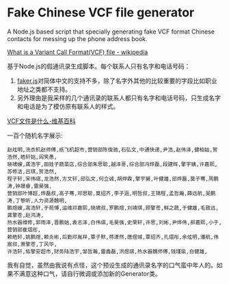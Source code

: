 # Fake Chinese VCF file generator

A Node.js based script that specially generating fake VCF format Chinese contacts for messing up the phone address book.

[What is a Variant Call Format(VCF) file - wikipedia](http://en.wikipedia.org/wiki/Variant_Call_Format)

基于Node.js的假通讯录生成脚本。每个联系人只有名字和电话号码：

1. [faker.js](https://marak.github.io/faker.js/)对简体中文的支持不多，除了名字外其他的比较重要的字段比如职业地址之类都不支持。
2. 另外理由是我采样的几个通讯录的联系人都只有名字和电话号码，只生成名字和电话是为了模仿原有联系人的样式。

[VCF文件是什么-维基百科](http://en.wikipedia.org/wiki/Variant_Call_Format)

一百个随机名字展示:

```
赵炫明,洗衣机赵师傅,纸飞机超市,营销部陈俊驰,石弘文,中通快递,尹浩,赵伟泽,健柏姑,贺浩然,皓轩姑,阎笑愚,
晓啸嫂,龚浩宇,田娃子蔬菜店,综合部朱思聪,越泽哥,综合部冯烨磊,段建辉,擎宇姨,许嘉熙,苏修洁,吕琪,贺浩然,
程子轩,宋伟祺,龙浩然,方文轩,邱弘文,何立诚,胡烨霖,擎宇舅,叶健雄,邱烨磊,莫子骞,周鹏涛,钟晟睿,雷昊强,
营销部叶博超,烨磊叔,高子骞,邓思聪,莫绍齐,李子涵,明哲叔,王锦程,孟哲瀚,薛远航,吴鹏涛,丁黎昕,人力资源魏明,
鹏煊嫂,高浩轩,于苑博,运维邓嘉熙,晓啸叔,罗鹏煊,刘靖琪,顾擎苍,鲜之蔬,于健雄,毛致远,龚擎苍,赵鸿涛,
热水器维修,郭雨泽,晋鹏姑,袁志泽,白伟祺,毛昊强,史荣轩,许思,刘彬,尹烨伟,郝嘉熙,小于,营销部崔熠彤,
赖皓轩,姚鹏煊,赖炎彬,后勤邓胤祥,覃子默,蒋潇然,唐煜城,覃绍齐,孔熠彤,余炫明,潘航,伟宸叔,萧擎苍,丁风华,
许浩轩,佑擎安超市,财务陆浩宇,邹哲瀚,雷鑫磊,洪煜祺,热水器魏师傅,钱瑾瑜,白健雄,
```

我有自觉，虽然由我说有点怪，这个预设生成的通讯录名字的口气蛮中年人的。如果不满意这种口气，请自行微调或添加新的Generator类。